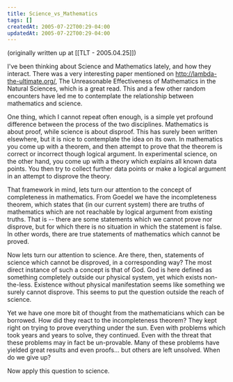 ```yaml
---
title: Science_vs_Mathematics
tags: []
createdAt: 2005-07-22T00:29-04:00
updatedAt: 2005-07-22T00:29-04:00
---
```


(originally written up at [[TLT - 2005.04.25]])

I've been thinking about Science and Mathematics lately, and how they interact. There was a very interesting paper mentioned on http://lambda-the-ultimate.org/, The Unreasonable Effectiveness of Mathematics in the Natural Sciences, which is a great read. This and a few other random encounters have led me to contemplate the relationship between mathematics and science.

One thing, which I cannot repeat often enough, is a simple yet profound difference between the process of the two disciplines. Mathematics is about proof, while science is about disproof. This has surely been written elsewhere, but it is nice to contemplate the idea on its own. In mathematics you come up with a theorem, and then attempt to prove that the theorem is correct or incorrect though logical argument. In experimental science, on the other hand, you come up with a theory which explains all known data points. You then try to collect further data points or make a logical argument in an attempt to disprove the theory.

That framework in mind, lets turn our attention to the concept of completeness in mathematics. From Goedel we have the incompleteness theorem, which states that (in our current system) there are truths of mathematics which are not reachable by logical argument from existing truths. That is -- there are some statements which we cannot prove nor disprove, but for which there is no situation in which the statement is false. In other words, there are true statements of mathematics which cannot be proved.

Now lets turn our attention to science. Are there, then, statements of science which cannot be disproved, in a corresponding way? The most direct instance of such a concept is that of God. God is here defined as something completely outside our physical system, yet which exists non-the-less. Existence without physical manifestation seems like something we surely cannot disprove. This seems to put the question outside the reach of science.

Yet we have one more bit of thought from the mathematicians which can be borrowed. How did they react to the incompleteness theorem? They kept right on trying to prove everything under the sun. Even with problems which took years and years to solve, they continued. Even with the threat that these problems may in fact be un-provable. Many of these problems have yielded great results and even proofs... but others are left unsolved. When do we give up?

Now apply this question to science.

